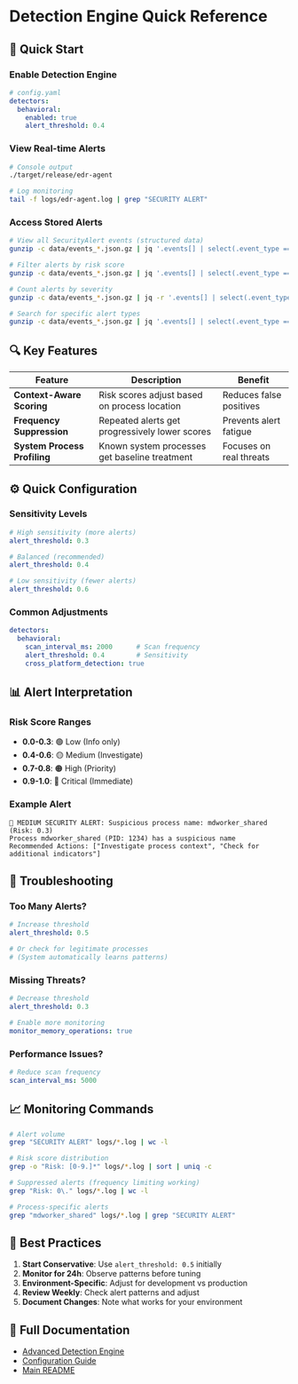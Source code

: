 # Detection Engine Quick Reference

## 🚀 Quick Start

### Enable Detection Engine
```yaml
# config.yaml
detectors:
  behavioral:
    enabled: true
    alert_threshold: 0.4
```

### View Real-time Alerts
```bash
# Console output
./target/release/edr-agent

# Log monitoring
tail -f logs/edr-agent.log | grep "SECURITY ALERT"
```

### Access Stored Alerts
```bash
# View all SecurityAlert events (structured data)
gunzip -c data/events_*.json.gz | jq '.events[] | select(.event_type == "SecurityAlert")'

# Filter alerts by risk score
gunzip -c data/events_*.json.gz | jq '.events[] | select(.event_type == "SecurityAlert" and (.metadata.risk_score | tonumber) > 0.5)'

# Count alerts by severity
gunzip -c data/events_*.json.gz | jq -r '.events[] | select(.event_type == "SecurityAlert") | .metadata.severity' | sort | uniq -c

# Search for specific alert types
gunzip -c data/events_*.json.gz | jq '.events[] | select(.event_type == "SecurityAlert" and (.data.System.description | contains("mdworker_shared")))'
```

## 🔍 Key Features

| Feature | Description | Benefit |
|---------|-------------|---------|
| **Context-Aware Scoring** | Risk scores adjust based on process location | Reduces false positives |
| **Frequency Suppression** | Repeated alerts get progressively lower scores | Prevents alert fatigue |
| **System Process Profiling** | Known system processes get baseline treatment | Focuses on real threats |

## ⚙️ Quick Configuration

### Sensitivity Levels
```yaml
# High sensitivity (more alerts)
alert_threshold: 0.3

# Balanced (recommended)
alert_threshold: 0.4

# Low sensitivity (fewer alerts)
alert_threshold: 0.6
```

### Common Adjustments
```yaml
detectors:
  behavioral:
    scan_interval_ms: 2000      # Scan frequency
    alert_threshold: 0.4        # Sensitivity
    cross_platform_detection: true
```

## 📊 Alert Interpretation

### Risk Score Ranges
- **0.0-0.3**: 🟢 Low (Info only)
- **0.4-0.6**: 🟡 Medium (Investigate)
- **0.7-0.8**: 🟠 High (Priority)
- **0.9-1.0**: 🔴 Critical (Immediate)

### Example Alert
```
🔶 MEDIUM SECURITY ALERT: Suspicious process name: mdworker_shared (Risk: 0.3)
Process mdworker_shared (PID: 1234) has a suspicious name
Recommended Actions: ["Investigate process context", "Check for additional indicators"]
```

## 🔧 Troubleshooting

### Too Many Alerts?
```yaml
# Increase threshold
alert_threshold: 0.5

# Or check for legitimate processes
# (System automatically learns patterns)
```

### Missing Threats?
```yaml
# Decrease threshold
alert_threshold: 0.3

# Enable more monitoring
monitor_memory_operations: true
```

### Performance Issues?
```yaml
# Reduce scan frequency
scan_interval_ms: 5000
```

## 📈 Monitoring Commands

```bash
# Alert volume
grep "SECURITY ALERT" logs/*.log | wc -l

# Risk score distribution  
grep -o "Risk: [0-9.]*" logs/*.log | sort | uniq -c

# Suppressed alerts (frequency limiting working)
grep "Risk: 0\." logs/*.log | wc -l

# Process-specific alerts
grep "mdworker_shared" logs/*.log | grep "SECURITY ALERT"
```

## 🎯 Best Practices

1. **Start Conservative**: Use `alert_threshold: 0.5` initially
2. **Monitor for 24h**: Observe patterns before tuning
3. **Environment-Specific**: Adjust for development vs production
4. **Review Weekly**: Check alert patterns and adjust
5. **Document Changes**: Note what works for your environment

## 🔗 Full Documentation

- [Advanced Detection Engine](ADVANCED_DETECTION_ENGINE.md)
- [Configuration Guide](DETECTION_CONFIGURATION.md)
- [Main README](../README.md)
